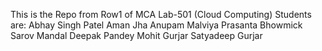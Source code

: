 This is the Repo from Row1 of MCA Lab-501 (Cloud Computing)
Students are:
Abhay Singh Patel
Aman Jha 
Anupam Malviya
Prasanta Bhowmick
Sarov Mandal
Deepak Pandey
Mohit Gurjar
Satyadeep Gurjar
